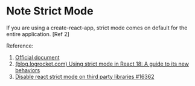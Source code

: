 # Note Strict Mode

If you are using a create-react-app, strict mode comes on default for the entire application. [Ref 2]



Reference:

1. [Official document](https://reactjs.org/docs/strict-mode.html)
2. [(blog.logrocket.com) Using strict mode in React 18: A guide to its new behaviors](https://blog.logrocket.com/using-strict-mode-react-18-guide-new-behaviors)
3. [Disable react strict mode on third party libraries #16362](https://github.com/facebook/react/issues/16362)

